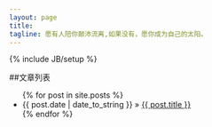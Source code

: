 ```yaml
---
layout: page
title: 
tagline: 愿有人陪你颠沛流离,如果没有，愿你成为自己的太阳。
---
```

{% include JB/setup %}
   
##文章列表

<ul class="posts">
  {% for post in site.posts %}
    <li><span>{{ post.date | date_to_string }}</span> &raquo; <a href="{{ BASE_PATH }}{{ post.url }}">{{ post.title }}</a></li>
  {% endfor %}
</ul>



